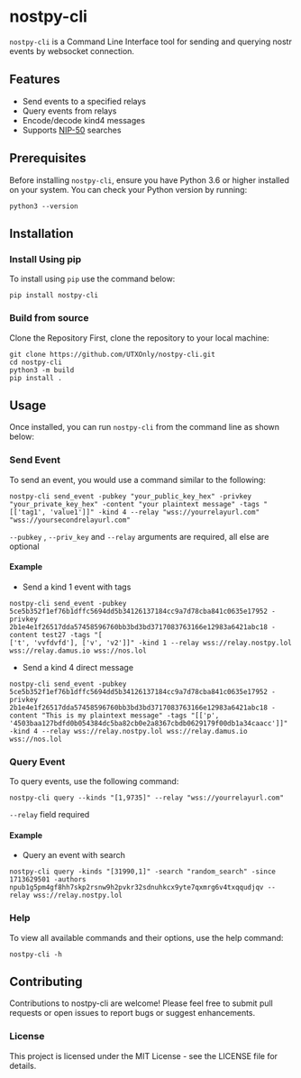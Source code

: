 # nostpy-cli

`nostpy-cli` is a Command Line Interface tool for sending and querying nostr events by websocket connection.

## Features

- Send events to a specified relays
- Query events from relays
- Encode/decode kind4 messages
- Supports [NIP-50](https://github.com/nostr-protocol/nips/blob/master/50.md) searches

## Prerequisites

Before installing `nostpy-cli`, ensure you have Python 3.6 or higher installed on your system. You can check your Python version by running:

```
python3 --version
```
## Installation

### Install Using pip
To install using `pip` use the command below:
```
pip install nostpy-cli
```

### Build from source
Clone the Repository
First, clone the repository to your local machine:

```
git clone https://github.com/UTXOnly/nostpy-cli.git
cd nostpy-cli
python3 -m build
pip install .
```



## Usage
Once installed, you can run `nostpy-cli` from the command line as shown below:

### Send Event
To send an event, you would use a command similar to the following:

```
nostpy-cli send_event -pubkey "your_public_key_hex" -privkey "your_private_key_hex" -content "your plaintext message" -tags "[['tag1', 'value1']]" -kind 4 --relay "wss://yourrelayurl.com" "wss://yoursecondrelayurl.com"
```
`--pubkey` , `--priv_key` and `--relay` arguments are required, all else are optional

#### Example
* Send a kind 1 event with tags

```
nostpy-cli send_event -pubkey 5ce5b352f1ef76b1dffc5694dd5b34126137184cc9a7d78cba841c0635e17952 -privkey 2b1e4e1f26517dda57458596760bb3bd3bd3717083763166e12983a6421abc18 -content test27 -tags "[
['t', 'vvfdvfd'], ['v', 'v2']]" -kind 1 --relay wss://relay.nostpy.lol wss://relay.damus.io wss://nos.lol
```

* Send a kind 4 direct message
```
nostpy-cli send_event -pubkey 5ce5b352f1ef76b1dffc5694dd5b34126137184cc9a7d78cba841c0635e17952 -privkey 2b1e4e1f26517dda57458596760bb3bd3bd3717083763166e12983a6421abc18 -content "This is my plaintext message" -tags "[['p', '4503baa127bdfd0b054384dc5ba82cb0e2a8367cbdb0629179f00db1a34caacc']]" -kind 4 --relay wss://relay.nostpy.lol wss://relay.damus.io wss://nos.lol
```

### Query Event
To query events, use the following command:

```
nostpy-cli query --kinds "[1,9735]" --relay "wss://yourrelayurl.com"
```
`--relay` field required

#### Example
* Query an event with search
```
nostpy-cli query -kinds "[31990,1]" -search "random_search" -since 1713629501 -authors npub1g5pm4gf8hh7skp2rsnw9h2pvkr32sdnuhkcx9yte7qxmrg6v4txqqudjqv --relay wss://relay.nostpy.lol
```
### Help
To view all available commands and their options, use the help command:

```
nostpy-cli -h
```
## Contributing
Contributions to nostpy-cli are welcome! Please feel free to submit pull requests or open issues to report bugs or suggest enhancements.

### License
This project is licensed under the MIT License - see the LICENSE file for details.
